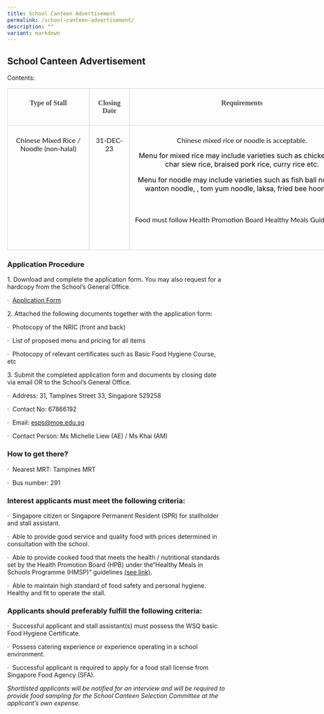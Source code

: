```yaml
---
title: School Canteen Advertisement
permalink: /school-canteen-advertisement/
description: ""
variant: markdown
---
```

## **School Canteen Advertisement**


Contents:

<table style="width:602.0pt;border-collapse:collapse;mso-yfti-tbllook:1184;
 mso-padding-alt:0in 0in 0in 0in" width="803" cellpadding="0" cellspacing="0" border="0" class="MsoNormalTable"><tbody><tr style="mso-yfti-irow:0;mso-yfti-firstrow:yes"><td style="border:solid #D6D6D6 1.0pt;padding:6.0pt 9.0pt 6.0pt 9.0pt" valign="top"><p style="text-align:center" align="center" class="MsoNormal"><b><span style="font-family:&quot;inherit&quot;,serif;color:#484848;mso-ligatures:none">Type of Stall</span></b><b><span style="font-family:&quot;Lato&quot;,sans-serif;color:#323232;
  mso-ligatures:none"></span></b></p></td><td style="border:solid #D6D6D6 1.0pt;border-left:none;padding:
  6.0pt 9.0pt 6.0pt 9.0pt" valign="top"><p style="text-align:center" align="center" class="MsoNormal"><b><span style="font-family:&quot;inherit&quot;,serif;color:#484848;mso-ligatures:none">Closing Date</span></b><b><span style="font-family:&quot;Lato&quot;,sans-serif;color:#323232;
  mso-ligatures:none"></span></b></p></td><td style="border:solid #D6D6D6 1.0pt;border-left:none;padding:
  6.0pt 9.0pt 6.0pt 9.0pt" valign="top"><p style="text-align:center" align="center" class="MsoNormal"><b><span style="font-family:&quot;inherit&quot;,serif;color:#484848;mso-ligatures:none">Requirements</span></b><b><span style="font-family:&quot;Lato&quot;,sans-serif;color:#323232;mso-ligatures:none"></span></b></p></td></tr><tr style="mso-yfti-irow:1;mso-yfti-lastrow:yes"><td style="border:solid #D6D6D6 1.0pt;border-top:none;padding:
  6.0pt 9.0pt 6.0pt 9.0pt" valign="top"><p style="text-align:center" align="center" class="MsoNormal"><span style="font-family:&quot;Lato&quot;,sans-serif;mso-ligatures:none">Chinese Mixed Rice / Noodle (non-halal)</span></p></td><td style="border-top:none;border-left:none;border-bottom:solid #D6D6D6 1.0pt;
  border-right:solid #D6D6D6 1.0pt;padding:6.0pt 9.0pt 6.0pt 9.0pt" valign="top"><p style="text-align:center" align="center" class="MsoNormal"><span style="font-family:&quot;Lato&quot;,sans-serif;mso-ligatures:none">31-DEC-23</span></p></td><td style="border-top:none;border-left:none;border-bottom:solid #D6D6D6 1.0pt;
  border-right:solid #D6D6D6 1.0pt;padding:6.0pt 9.0pt 6.0pt 9.0pt" valign="top"><p style="text-align:center" align="center" class="MsoNormal"><span style="font-family:&quot;Lato&quot;,sans-serif;mso-ligatures:none">Chinese mixed rice or noodle is acceptable.</span></p><p style="text-align:center" align="center" class="MsoNormal"><span style="color:black;background:white">Menu for mixed rice may include varieties such as chicken rice, char siew rice, braised pork rice, curry rice etc.</span><span style="background:white"></span></p><p style="text-align:center" align="center" class="MsoNormal"><span style="color:black;background:white">Menu for noodle may include varieties such as fish ball noodles, wanton noodle, , tom yum noodle, laksa, fried bee hoon etc.</span><span style="font-family:&quot;Lato&quot;,sans-serif;mso-ligatures:
  none"></span></p><p style="text-align:center" align="center" class="MsoNormal"><span style="mso-ligatures:none">&nbsp;</span></p><p class="MsoNormal"><span style="font-family:&quot;Lato&quot;,sans-serif;mso-ligatures:
  none">Food must follow Health Promotion Board Healthy Meals Guidelines.</span></p><p style="text-align:center" align="center" class="MsoNormal"><span style="mso-ligatures:none">&nbsp;</span></p></td></tr></tbody></table>
	

### **Application Procedure**

1\. Download and complete the application form. You may also request for a hardcopy from the School’s General Office.

·&nbsp; [Application Form](https://drive.google.com/file/d/1h_NYaabiQTFlmyIiCafb-DMBcnR1IJds/view?usp=sharing)

2\. Attached the following documents together with the application form:

·&nbsp; Photocopy of the NRIC (front and back)

·&nbsp; List of proposed menu and pricing for all items

·&nbsp; Photocopy of relevant certificates such as Basic Food Hygiene Course, etc

3\. Submit the completed application form and documents by closing date via email OR to the School’s General Office.

·&nbsp; Address: 31, Tampines Street 33, Singapore 529258

·&nbsp; Contact No: 67866192

·&nbsp; Email: [esps@moe.edu.sg](mailto:esps@moe.edu.sg)

·&nbsp; Contact Person: Ms Michelle Liew (AE) / Ms Khai (AM)

### **How to get there?**

·&nbsp; Nearest MRT: Tampines MRT &nbsp;&nbsp;

·&nbsp; Bus number: 291

### **Interest applicants must meet the following criteria:**

·&nbsp; Singapore citizen or Singapore Permanent Resident (SPR) for stallholder and stall assistant.

·&nbsp; Able to provide good service and quality food with prices determined in consultation with the school.

·&nbsp; Able to provide cooked food that meets the health / nutritional standards set by the Health Promotion Board (HPB) under the“Healthy Meals in Schools Programme (HMSP)” guidelines&nbsp;[(see link)](https://www.hpb.gov.sg/schools/school-programmes/healthy-meals-in-schools-programme).

·&nbsp; Able to maintain high standard of food safety and personal hygiene. Healthy and fit to operate the stall.

### **Applicants should preferably fulfill the following criteria:**

·&nbsp; Successful applicant and stall assistant(s) must possess the WSQ basic Food Hygiene Certificate.

·&nbsp; Possess catering experience or experience operating in a school environment.

·&nbsp; Successful applicant is required to apply for a food stall license from Singapore Food Agency (SFA).

_Shortlisted applicants will be notified for an interview and will be required to provide food sampling for the School Canteen Selection Committee at the applicant’s own expense._